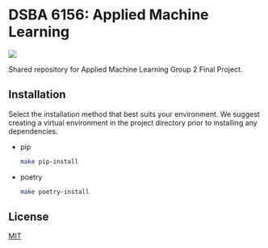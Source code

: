 # DSBA 6156: Applied Machine Learning

![](https://img.shields.io/github/last-commit/brandonbev/applied_machine_learning_project)

Shared repository for Applied Machine Learning Group 2 Final Project.

## Installation

Select the installation method that best suits your environment. We suggest creating a virtual environment in the project directory prior to installing any dependencies.

- pip

    ```bash
    make pip-install
    ```

- poetry

    ```bash
    make poetry-install
    ```

## License

[MIT](https://choosealicense.com/licenses/mit/)
